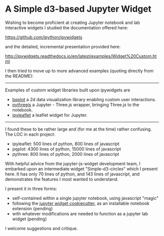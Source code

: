 # A Simple d3-based Jupyter Widget

Wishing to become proficient at creating Jupyter notebook and lab interactive widgets
I studied the documentation offered here:

  https://github.com/ipython/ipywidgets

and the detailed, incremental presentation provided here:

  http://ipywidgets.readthedocs.io/en/latest/examples/Widget%20Custom.html

I then tried to move up to more advanced examples (quoting directly from the README):

<hr>
Examples of custom widget libraries built upon ipywidgets are

- [bqplot](https://github.com/bloomberg/bqplot) a 2d data visualization library
  enabling custom user interactions.
- [pythreejs](https://github.com/jovyan/pythreejs) a Jupyter - Three.js wrapper,
  bringing Three.js to the notebook.
- [ipyleaflet](https://github.com/ellisonbg/ipyleaflet) a leaflet widget for Jupyter.
<hr>

I found these to be rather large and (for me at the time) rather confusing.  The LOC in each project:

  - ipyleaflet:  500 lines of python, 800 lines of javascript
  - pqplot: 4300 lines of python, 15000 lines of javascript
  - pythree: 800 lines of python, 2000 lines of javascript

With helpful advice from the jupyter-js-widget development team, I embarked upon
an intermediate widget "Simple-d3-circles" which I present here.  It has only 70 lines of python,
and 143 lines of javascript, and demonstrates the features I most wanted to understand.

I present it in three forms:

 - self-contained within a single jupyter notebook, using javascript "magic"
 - following the [jupyter widget cookiecutter](https://github.com/jupyter/widget-cookiecutter),
   as an installable notebook extension (pending)
 - with whatever modifications are needed to function as a jupyter lab widget (pending)

I welcome suggestions and critique.
